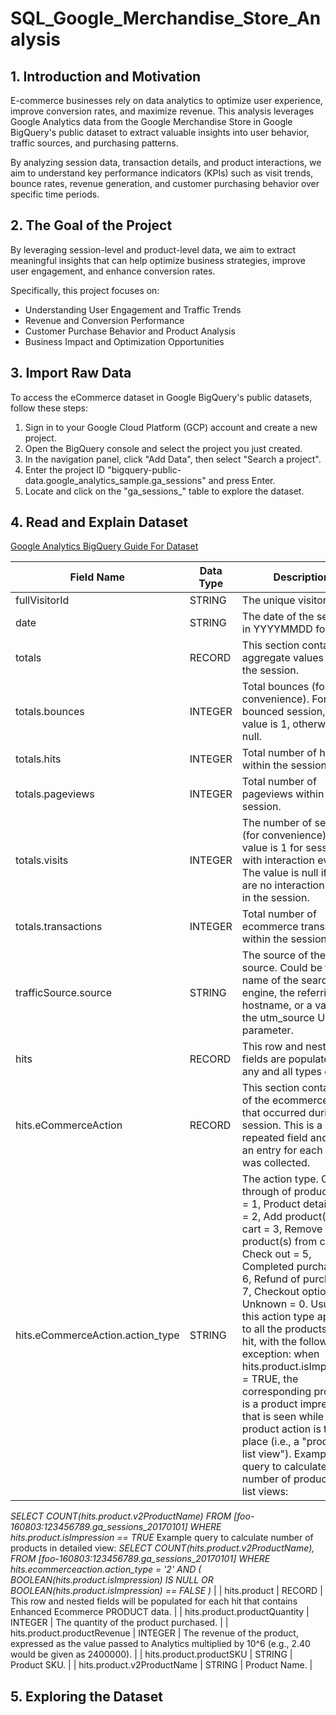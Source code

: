 # SQL_Google_Merchandise_Store_Analysis

## 1. Introduction and Motivation

E-commerce businesses rely on data analytics to optimize user experience, improve conversion rates, and maximize revenue. This analysis leverages Google Analytics data from the Google Merchandise Store in Google BigQuery's public dataset to extract valuable insights into user behavior, traffic sources, and purchasing patterns.

By analyzing session data, transaction details, and product interactions, we aim to understand key performance indicators (KPIs) such as visit trends, bounce rates, revenue generation, and customer purchasing behavior over specific time periods.

## **2. The Goal of the Project**

By leveraging session-level and product-level data, we aim to extract meaningful insights that can help optimize business strategies, improve user engagement, and enhance conversion rates.

Specifically, this project focuses on:

- Understanding User Engagement and Traffic Trends
- Revenue and Conversion Performance
- Customer Purchase Behavior and Product Analysis
- Business Impact and Optimization Opportunities

## **3. Import Raw Data**

To access the eCommerce dataset in Google BigQuery's public datasets, follow these steps:

1. Sign in to your Google Cloud Platform (GCP) account and create a new project.
2. Open the BigQuery console and select the project you just created.
3. In the navigation panel, click "Add Data", then select "Search a project".
4. Enter the project ID "bigquery-public-data.google_analytics_sample.ga_sessions" and press Enter.
5. Locate and click on the "ga_sessions_" table to explore the dataset.

## **4. Read and Explain Dataset**

[Google Analytics BigQuery Guide For Dataset](https://support.google.com/analytics/answer/3437719?hl=en)

| **Field Name** | **Data Type** | **Description** |
| --- | --- | --- |
| fullVisitorId | STRING | The unique visitor ID. |
| date | STRING | The date of the session in YYYYMMDD format. |
| totals | RECORD | This section contains aggregate values across the session. |
| totals.bounces | INTEGER | Total bounces (for convenience). For a bounced session, the value is 1, otherwise it is null. |
| totals.hits | INTEGER | Total number of hits within the session. |
| totals.pageviews | INTEGER | Total number of pageviews within the session. |
| totals.visits | INTEGER | The number of sessions (for convenience). This value is 1 for sessions with interaction events. The value is null if there are no interaction events in the session. |
| totals.transactions | INTEGER | Total number of ecommerce transactions within the session. |
| trafficSource.source | STRING | The source of the traffic source. Could be the name of the search engine, the referring hostname, or a value of the utm_source URL parameter. |
| hits | RECORD | This row and nested fields are populated for any and all types of hits. |
| hits.eCommerceAction | RECORD | This section contains all of the ecommerce hits that occurred during the session. This is a repeated field and has an entry for each hit that was collected. |
| hits.eCommerceAction.action_type | STRING | The action type. Click through of product lists = 1, Product detail views = 2, Add product(s) to cart = 3, Remove product(s) from cart = 4, Check out = 5, Completed purchase = 6, Refund of purchase = 7, Checkout options = 8, Unknown = 0. Usually this action type applies to all the products in a hit, with the following exception: when hits.product.isImpression = TRUE, the corresponding product is a product impression that is seen while the product action is taking place (i.e., a "product in list view"). Example query to calculate number of products in list views:
*SELECT COUNT(hits.product.v2ProductName)
FROM [foo-160803:123456789.ga_sessions_20170101]
WHERE hits.product.isImpression == TRUE*
Example query to calculate number of products in detailed view:
*SELECT COUNT(hits.product.v2ProductName),
FROM [foo-160803:123456789.ga_sessions_20170101]
WHERE hits.ecommerceaction.action_type = '2' AND ( BOOLEAN(hits.product.isImpression) IS NULL OR BOOLEAN(hits.product.isImpression) == FALSE )* |
| hits.product | RECORD | This row and nested fields will be populated for each hit that contains Enhanced Ecommerce PRODUCT data. |
| hits.product.productQuantity | INTEGER | The quantity of the product purchased. |
| hits.product.productRevenue | INTEGER | The revenue of the product, expressed as the value passed to Analytics multiplied by 10^6 (e.g., 2.40 would be given as 2400000). |
| hits.product.productSKU | STRING | Product SKU. |
| hits.product.v2ProductName | STRING | Product Name. |

## 5. Exploring the Dataset
